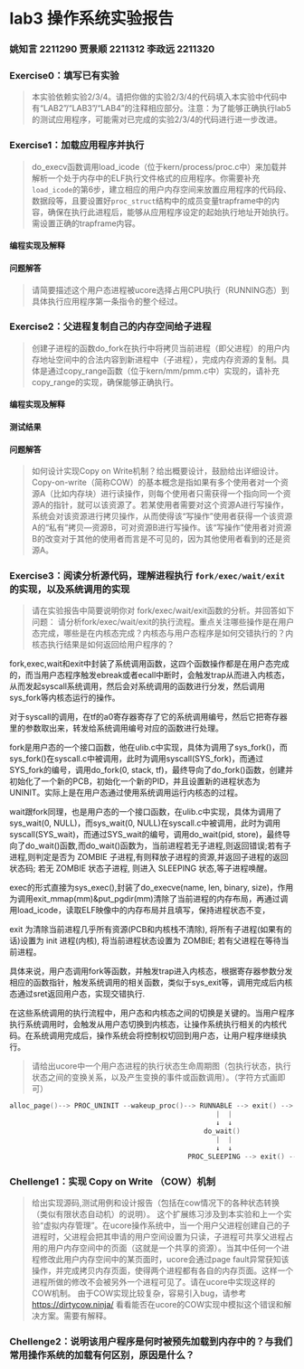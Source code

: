 # lab3 操作系统实验报告

### 姚知言 2211290 贾景顺 2211312 李政远 2211320

### Exercise0：填写已有实验

>本实验依赖实验2/3/4。请把你做的实验2/3/4的代码填入本实验中代码中有“LAB2”/“LAB3”/“LAB4”的注释相应部分。注意：为了能够正确执行lab5的测试应用程序，可能需对已完成的实验2/3/4的代码进行进一步改进。

### Exercise1：加载应用程序并执行

>do_execv函数调用load_icode（位于kern/process/proc.c中）来加载并解析一个处于内存中的ELF执行文件格式的应用程序。你需要补充`load_icode`的第6步，建立相应的用户内存空间来放置应用程序的代码段、数据段等，且要设置好`proc_struct`结构中的成员变量trapframe中的内容，确保在执行此进程后，能够从应用程序设定的起始执行地址开始执行。需设置正确的trapframe内容。

#### 编程实现及解释

#### 问题解答

>请简要描述这个用户态进程被ucore选择占用CPU执行（RUNNING态）到具体执行应用程序第一条指令的整个经过。

### Exercise2：父进程复制自己的内存空间给子进程

>创建子进程的函数do_fork在执行中将拷贝当前进程（即父进程）的用户内存地址空间中的合法内容到新进程中（子进程），完成内存资源的复制。具体是通过copy_range函数（位于kern/mm/pmm.c中）实现的，请补充copy_range的实现，确保能够正确执行。

#### 编程实现及解释

#### 测试结果

#### 问题解答

>如何设计实现Copy on Write机制？给出概要设计，鼓励给出详细设计。
Copy-on-write（简称COW）的基本概念是指如果有多个使用者对一个资源A（比如内存块）进行读操作，则每个使用者只需获得一个指向同一个资源A的指针，就可以该资源了。若某使用者需要对这个资源A进行写操作，系统会对该资源进行拷贝操作，从而使得该“写操作”使用者获得一个该资源A的“私有”拷贝—资源B，可对资源B进行写操作。该“写操作”使用者对资源B的改变对于其他的使用者而言是不可见的，因为其他使用者看到的还是资源A。

### Exercise3：阅读分析源代码，理解进程执行 `fork/exec/wait/exit` 的实现，以及系统调用的实现

>请在实验报告中简要说明你对 fork/exec/wait/exit函数的分析。并回答如下问题：
请分析fork/exec/wait/exit的执行流程。重点关注哪些操作是在用户态完成，哪些是在内核态完成？内核态与用户态程序是如何交错执行的？内核态执行结果是如何返回给用户程序的？

fork,exec,wait和exit中封装了系统调用函数，这四个函数操作都是在用户态完成的，而当用户态程序触发ebreak或者ecall中断时，会触发trap从而进入内核态，从而发起syscall系统调用，然后会对系统调用的函数进行分发，然后调用sys_fork等内核态运行的操作。  

对于syscall的调用，在tf的a0寄存器寄存了它的系统调用编号，然后它把寄存器里的参数取出来，转发给系统调用编号对应的函数进行处理。  

fork是用户态的一个接口函数，他在ulib.c中实现，具体为调用了sys_fork()，而sys_fork()在syscall.c中被调用，此时为调用syscall(SYS_fork)，而通过SYS_fork的编号，调用do_fork(0, stack, tf)，最终导向了do_fork()函数，创建并初始化了一个新的PCB，初始化一个新的PID，并且设置新的进程状态为UNINIT。实际上是在用户态通过使用系统调用运行内核态的过程。  

wait跟fork同理，也是用户态的一个接口函数，在ulib.c中实现，具体为调用了sys_wait(0, NULL)，而sys_wait(0, NULL)在syscall.c中被调用，此时为调用syscall(SYS_wait)，而通过SYS_wait的编号，调用do_wait(pid, store)，最终导向了do_wait()函数,而do_wait()函数为，当前进程若无子进程,则返回错误;若有子进程,则判定是否为 ZOMBIE 子进程,有则释放子进程的资源,并返回子进程的返回状态码; 若无 ZOMBIE 状态子进程, 则进入 SLEEPING 状态,等子进程唤醒。

exec的形式直接为sys_exec(),封装了do_execve(name, len, binary, size)，作用为调用exit_mmap(mm)&put_pgdir(mm)清除了当前进程的内存布局，再通过调用load_icode，读取ELF映像中的内存布局并且填写，保持进程状态不变，

exit 为清除当前进程几乎所有资源(PCB和内核栈不清除), 将所有子进程(如果有的话)设置为 init 进程(内核), 将当前进程状态设置为 ZOMBIE; 若有父进程在等待当前进程。

具体来说，用户态调用fork等函数，并触发trap进入内核态，根据寄存器参数分发相应的函数指针，触发系统调用的相关函数，类似于sys_exit等，调用完成后内核态通过sret返回用户态，实现交错执行.  

在这些系统调用的执行流程中，用户态和内核态之间的切换是关键的。当用户程序执行系统调用时，会触发从用户态切换到内核态，让操作系统执行相关的内核代码。在系统调用完成后，操作系统会将控制权切回到用户态，让用户程序继续执行。  

>请给出ucore中一个用户态进程的执行状态生命周期图（包执行状态，执行状态之间的变换关系，以及产生变换的事件或函数调用）。（字符方式画即可） 
 
```cpp {.line-numbers}
alloc_page()--> PROC_UNINIT --wakeup_proc()--> RUNNABLE --> exit() --> PROC_ZOMBIE
                                                   |  |                  ↑ ↑
                                                   ↓  ↓                  | |
                                                do_wait()                | |
                                                   |  |                  ↑ ↑
                                                   ↓  ↓                  | |
                                            PROC_SLEEPING --> exit() --> | |
```

### Chellenge1：实现 Copy on Write （COW）机制

>给出实现源码,测试用例和设计报告（包括在cow情况下的各种状态转换（类似有限状态自动机）的说明）。
这个扩展练习涉及到本实验和上一个实验“虚拟内存管理”。在ucore操作系统中，当一个用户父进程创建自己的子进程时，父进程会把其申请的用户空间设置为只读，子进程可共享父进程占用的用户内存空间中的页面（这就是一个共享的资源）。当其中任何一个进程修改此用户内存空间中的某页面时，ucore会通过page fault异常获知该操作，并完成拷贝内存页面，使得两个进程都有各自的内存页面。这样一个进程所做的修改不会被另外一个进程可见了。请在ucore中实现这样的COW机制。
由于COW实现比较复杂，容易引入bug，请参考 https://dirtycow.ninja/ 看看能否在ucore的COW实现中模拟这个错误和解决方案。需要有解释。

### Chellenge2：说明该用户程序是何时被预先加载到内存中的？与我们常用操作系统的加载有何区别，原因是什么？